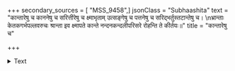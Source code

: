 +++
secondary_sources = [ "MSS_9458",]
jsonClass = "Subhaashita"
text = "कान्तारेषु च काननेषु च सरित्तीरेषु च क्ष्माभृताम् उत्सङ्गेषु च पत्तनेषु च सरिद्भर्तुस्तटान्तेषु च।  \nभ्रान्ताः केतकगर्भपल्लवरुचः श्रान्ता इव क्ष्मापते कान्ते नन्दनकन्दलीपरिसरे रोहन्ति ते कीर्तयः॥"
title = "कान्तारेषु च"

+++

<details><summary>Text</summary>

कान्तारेषु च काननेषु च सरित्तीरेषु च क्ष्माभृताम् उत्सङ्गेषु च पत्तनेषु च सरिद्भर्तुस्तटान्तेषु च।  
भ्रान्ताः केतकगर्भपल्लवरुचः श्रान्ता इव क्ष्मापते कान्ते नन्दनकन्दलीपरिसरे रोहन्ति ते कीर्तयः॥
</details>
